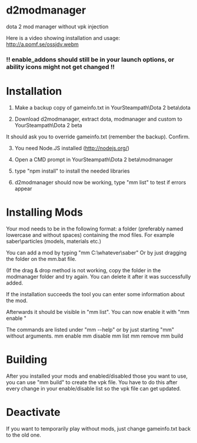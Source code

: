 # d2modmanager
dota 2 mod manager without vpk injection

Here is a video showing installation and usage: http://a.pomf.se/ossjdv.webm

### !! enable_addons should still be in your launch options, or ability icons might not get changed !!

# Installation
1. Make a backup copy of gameinfo.txt in YourSteampath\Dota 2 beta\dota

2. Download d2modmanager, extract dota, modmanager and custom to YourSteampath\Dota 2 beta

It should ask you to override gameinfo.txt (remember the backup). Confirm.

3. You need Node.JS installed (http://nodejs.org/)

4. Open a CMD prompt in YourSteampath\Dota 2 beta\modmanager

5. type "npm install" to install the needed libraries

6. d2modmanager should now be working, type "mm list" to test if errors appear

# Installing Mods
Your mod needs to be in the following format:
a folder (preferably named lowercase and without spaces) containing the mod files.
For example saber\particles (models, materials etc.)

You can add a mod by typing "mm C:\whatever\saber" Or by just dragging the folder on the mm.bat file.

(If the drag & drop method is not working, copy the folder in the modmanager folder and try again. You can delete it after it was successfully added.

If the installation succeeds the tool you can enter some information about the mod.

Afterwards it should be visible in "mm list". You can now enable it with "mm enable <modname>"

The commands are listed under "mm --help" or by just starting "mm" without arguments.
mm enable <modname>
mm disable <modname>
mm list
mm remove <modname>
mm build


# Building

After you installed your mods and enabled/disabled those you want to use, you can use "mm build" to create the vpk file.
You have to do this after every change in your enable/disable list so the vpk file can get updated.



# Deactivate
If you want to temporarily play without mods, just change gameinfo.txt back to the old one.
